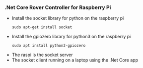### .Net Core Rover Controller for Raspberry Pi

 - Install the socket library for python on the raspberry pi
    ```
    sudo apt-get install socket
    ```
 - Install the gpiozero library for python3 on the raspberry pi
    ```
    sudo apt install python3-gpiozero
    ```
 - The raspi is the socket server
 - The socket client running on a laptop using the .Net Core app